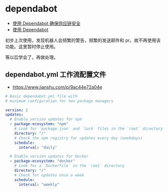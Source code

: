 # dependabot

- [使用 Dependabot 确保供应链安全](https://docs.github.com/zh/code-security/dependabot)
- [使用 Dependabot](https://docs.github.com/zh/code-security/dependabot/working-with-dependabot)

初步上次使用，发现机器人会频繁的警告，频繁的发送邮件和 pr。故不再使用该功能。这里暂时停止使用。

等以后学会了，再做处理。

## dependabot.yml 工作流配置文件

- https://www.jianshu.com/p/9ac44e72a04e

```yml
# Basic dependabot.yml file with
# minimum configuration for two package managers

version: 2
updates:
  # Enable version updates for npm
  - package-ecosystem: "npm"
    # Look for `package.json` and `lock` files in the `root` directory
    directory: "/"
    # Check the npm registry for updates every day (weekdays)
    schedule:
      interval: "daily"

  # Enable version updates for Docker
  - package-ecosystem: "docker"
    # Look for a `Dockerfile` in the `root` directory
    directory: "/"
    # Check for updates once a week
    schedule:
      interval: "weekly"
```
